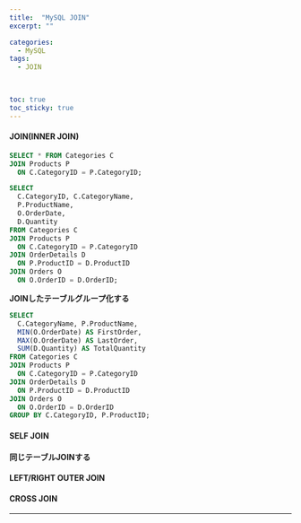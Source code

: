 ```yaml
---
title:  "MySQL JOIN"
excerpt: ""

categories:
  - MySQL
tags:
  - JOIN

  

toc: true
toc_sticky: true
---
```


#### JOIN(INNER JOIN)
```sql
SELECT * FROM Categories C
JOIN Products P
  ON C.CategoryID = P.CategoryID;
```

```sql
SELECT 
  C.CategoryID, C.CategoryName, 
  P.ProductName, 
  O.OrderDate,
  D.Quantity
FROM Categories C
JOIN Products P 
  ON C.CategoryID = P.CategoryID
JOIN OrderDetails D
  ON P.ProductID = D.ProductID
JOIN Orders O
  ON O.OrderID = D.OrderID;
```

**JOINしたテーブルグループ化する**
```sql
SELECT 
  C.CategoryName, P.ProductName,
  MIN(O.OrderDate) AS FirstOrder,
  MAX(O.OrderDate) AS LastOrder,
  SUM(D.Quantity) AS TotalQuantity
FROM Categories C
JOIN Products P 
  ON C.CategoryID = P.CategoryID
JOIN OrderDetails D
  ON P.ProductID = D.ProductID
JOIN Orders O
  ON O.OrderID = D.OrderID
GROUP BY C.CategoryID, P.ProductID;
```
#### SELF JOIN 
**同じテーブルJOINする**

#### LEFT/RIGHT OUTER JOIN

#### CROSS JOIN

---